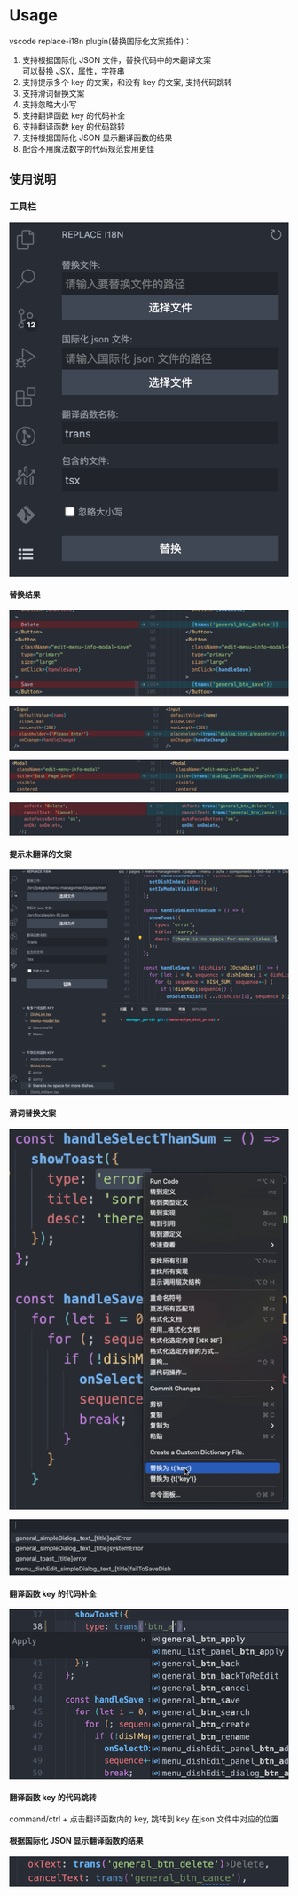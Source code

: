 # Usage

vscode replace-i18n plugin(替换国际化文案插件)：

1. 支持根据国际化 JSON 文件，替换代码中的未翻译文案  
   可以替换 JSX，属性，字符串  
2. 支持提示多个 key 的文案，和没有 key 的文案, 支持代码跳转  
3. 支持滑词替换文案  
4. 支持忽略大小写  
5. 支持翻译函数 key 的代码补全  
6. 支持翻译函数 key 的代码跳转  
7. 支持根据国际化 JSON 显示翻译函数的结果  
8. 配合不用魔法数字的代码规范食用更佳

## 使用说明

### 工具栏

![mr](https://github.com/leroy-magpie/vscode-replace-i18n/blob/master/src/assets/image/onboarding-1.png?raw=true)  

#### 替换结果

![mr](https://github.com/leroy-magpie/vscode-replace-i18n/blob/master/src/assets/image/onboarding-2.png?raw=true)  

![mr](https://github.com/leroy-magpie/vscode-replace-i18n/blob/master/src/assets/image/onboarding-3.png?raw=true)  

![mr](https://github.com/leroy-magpie/vscode-replace-i18n/blob/master/src/assets/image/onboarding-4.png?raw=true)  

![mr](https://github.com/leroy-magpie/vscode-replace-i18n/blob/master/src/assets/image/onboarding-5.png?raw=true)  

#### 提示未翻译的文案

![mr](https://github.com/leroy-magpie/vscode-replace-i18n/blob/master/src/assets/image/onboarding-6.png?raw=true)  

#### 滑词替换文案

![mr](https://github.com/leroy-magpie/vscode-replace-i18n/blob/master/src/assets/image/onboarding-7.png?raw=true)  

![mr](https://github.com/leroy-magpie/vscode-replace-i18n/blob/master/src/assets/image/onboarding-8.png?raw=true)  

#### 翻译函数 key 的代码补全

![mr](https://github.com/leroy-magpie/vscode-replace-i18n/blob/master/src/assets/image/onboarding-9.png?raw=true)  

#### 翻译函数 key 的代码跳转

command/ctrl + 点击翻译函数内的 key, 跳转到 key 在json 文件中对应的位置

#### 根据国际化 JSON 显示翻译函数的结果

![mr](https://github.com/leroy-magpie/vscode-replace-i18n/blob/master/src/assets/image/onboarding-10.png?raw=true)  
